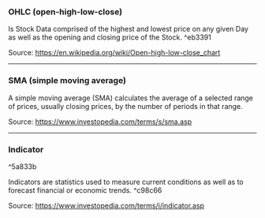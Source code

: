 ### OHLC (open-high-low-close)

Is Stock Data comprised of the highest and lowest price  on any given Day as well as the opening and closing price of the Stock. ^eb3391

Source: https://en.wikipedia.org/wiki/Open-high-low-close_chart
***

### SMA (simple moving average)

A simple moving average (SMA) calculates the average of a selected range of prices, usually closing prices, by the number of periods in that range.

Source: https://www.investopedia.com/terms/s/sma.asp

***

### Indicator

^5a833b

Indicators are statistics used to measure current conditions as well as to forecast financial or economic trends. ^c98c66

Source: https://www.investopedia.com/terms/i/indicator.asp



